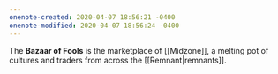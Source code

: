 ```yaml
---
onenote-created: 2020-04-07 18:56:21 -0400
onenote-modified: 2020-04-07 18:56:24 -0400
---
```

The **Bazaar of Fools** is the marketplace of [[Midzone]], a melting pot of cultures and traders from across the [[Remnant|remnants]].

